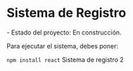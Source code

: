 <h1> Sistema de Registro </h1>
- Estado del proyecto: En construcción.

Para ejecutar el sistema, debes poner:

``` npm install react ```
Sistema de registro 2
